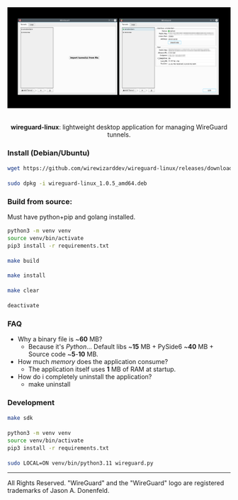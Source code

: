 <div align="center">

<picture>
  <img alt="logo" src="/resources/images/application.png">
</picture>

</br>
</br>

**wireguard-linux**: lightweight desktop application for managing WireGuard tunnels.

</div>

### Install (Debian/Ubuntu)
```bash
wget https://github.com/wirewizarddev/wireguard-linux/releases/download/v1.0.5/wireguard-linux_1.0.5_amd64.deb

sudo dpkg -i wireguard-linux_1.0.5_amd64.deb
```

### Build from source:
Must have python+pip and golang installed.
```bash
python3 -m venv venv
source venv/bin/activate
pip3 install -r requirements.txt

make build

make install

make clear

deactivate
```

### FAQ
- Why a binary file is ~**60** MB?
  * Because it's _Python_... Default libs ~**15** MB + PySide6 ~**40** MB + Source code ~**5**-**10** MB.
- How much _memory_ does the application consume?
  * The application itself uses **1** MB of RAM at startup.
- How do i completely uninstall the application?
  * make uninstall

### Development
```bash
make sdk

python3 -m venv venv
source venv/bin/activate
pip3 install -r requirements.txt

sudo LOCAL=ON venv/bin/python3.11 wireguard.py
```

---
All Rights Reserved. "WireGuard" and the "WireGuard" logo are registered trademarks of Jason A. Donenfeld.
